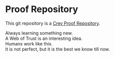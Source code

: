 <!-- CREV_README_MARKER_V0 - Please don't remove this first line, or `crev` might overwrite this file.  -->

# Proof Repository

This git repository is a [Crev Proof Repository](https://github.com/dpc/crev/wiki/Proof-Repository).

<!-- Feel free to customize this file below this line -->
Always learning something new.  
A Web of Trust is an interesting idea.  
Humans work like this.  
It is not perfect, but it is the best we know till now.  
